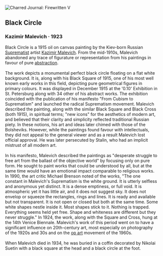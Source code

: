 <div class="artwork-of-the-day">
  <div class="container">
    <div class="img-wrapper">
      <img
        src="https://uploads5.wikiart.org/images/kazimir-malevich/black-circle-1923.jpg!Large.jpg"
        alt="Charred Journal: Firewritten V" />
    </div>
    <div class="artwork-detail">
      <div class="artwork-origin"> 
        <h2 class="artwork-name">Black Circle</h2>
        <h3 class="artist">
          Kazimir Malevich
                    ·  1923
        </h3>
      </div>
      <p class="description">
        <span class="artwork-description-text ng-binding" ng-bind-html="viewModel.ArtworkOfTheDay.Description | unsafe">Black Circle is a 1915 oil on canvas painting by the Kiev-born Russian <a target="_blank" href="/en/artists-by-art-movement/suprematism">Suprematist</a> artist <a target="_blank" href="/en/kazimir-malevich">Kazimir Malevich</a>. From the mid-1910s, Malevich abandoned any trace of figurature or representation from his paintings in favour of pure <a target="_blank" href="/en/artists-by-art-movement/abstract-art">abstraction</a>.
<br>
<br>The work depicts a monumental perfect black circle floating on a flat white background. It is, along with his Black Square of 1915, one of his most well known early works in this field, depicting pure geometrical figures in primary colours. It was displayed in December 1915 at the '0.10' Exhibition in St. Petersburg along with 34 other of his abstract works. The exhibition coincided with the publication of his manifesto "From Cubism to Suprematism" and launched the radical Suprematism movement. Malevich described the painting, along with the similar Black Square and Black Cross (both 1915), in spiritual terms; "new icons" for the aesthetics of modern art, and believed that their clarity and simplicity reflected traditional Russian piety. In these notions, his art and ideas later chimed with those of the Bolsheviks. However, while the paintings found favour with intellectuals, they did not appeal to the general viewer and as a result Malevich lost official approval. He was later persecuted by Stalin, who had an implicit mistrust of all modern art.
<br>
<br>In his manifesto, Malevich described the paintings as "desperate struggle to free art from the ballast of the objective world" by focusing only on pure form. He sought to paint works that could be understood by all, but at the same time would have an emotional impact comparable to religious works. In 1990, the art critic Michael Brenson noted of the works, "The one constant in Malevich's Suprematism is the white ground. It is utterly selfless and anonymous yet distinct. It is a dense emptiness, or full void. It is atmospheric yet it has little air, and it does not suggest sky. It does not envelop or squeeze the rectangles, rings and lines. It is ready and available but not transparent. It is not open or closed but both at the same time. Some white shapes nestle inside it. Most shapes stick to it. Nothing is trapped. Everything seems held yet free. Shape and whiteness are different but they never struggle." In 1924, the work, along with the Square and Cross, hung at the 14th Venice Biennale. Malevich's work of this period went on to have a significant influence on 20th-century art, most especially on photography of the 1920s and 30s and on the <a target="_blank" href="/en/artists-by-art-movement/op-art">op art</a> movement of the 1960s.
<br>
<br>When Malevich died in 1934, he was buried in a coffin decorated by Nikolai Suetin with a black square at the head and a black circle at the foot.</span>
                        <div class="text-shadow-container" ng-show="showShadow" style=""></div>
      </p>
    </div>
  </div>

</div>
